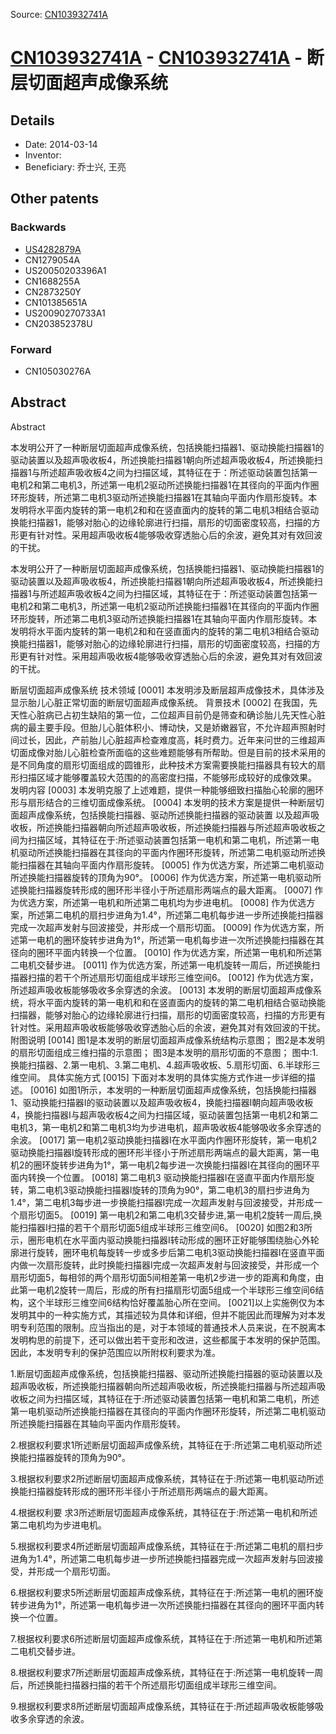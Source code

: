 Source: [CN103932741A](https://patents.google.com/patent/CN103932741A)

# [CN103932741A](CN103932741A.md) - [CN103932741A](CN103932741A.md) - 断层切面超声成像系统

## Details

* Date: 2014-03-14
* Inventor: 
* Beneficiary: 乔士兴, 王亮

## Other patents

### Backwards
 * [US4282879A](US4282879A.md)
 * CN1279054A
 * US20050203396A1
 * CN1688255A
 * CN2873250Y
 * CN101385651A
 * US20090270733A1
 * CN203852378U
### Forward
 * CN105030276A
## Abstract

Abstract

本发明公开了一种断层切面超声成像系统，包括换能扫描器1、驱动换能扫描器1的驱动装置以及超声吸收板4，所述换能扫描器1朝向所述超声吸收板4，所述换能扫描器1与所述超声吸收板4之间为扫描区域，其特征在于：所述驱动装置包括第一电机2和第二电机3，所述第一电机2驱动所述换能扫描器1在其径向的平面内作圈环形旋转，所述第二电机3驱动所述换能扫描器1在其轴向平面内作扇形旋转。本发明将水平面内旋转的第一电机2和和在竖直面内的旋转的第二电机3相结合驱动换能扫描器1，能够对胎心的边缘轮廓进行扫描，扇形的切面密度较高，扫描的方形更有针对性。采用超声吸收板4能够吸收穿透胎心后的余波，避免其对有效回波的干扰。



本发明公开了一种断层切面超声成像系统，包括换能扫描器1、驱动换能扫描器1的驱动装置以及超声吸收板4，所述换能扫描器1朝向所述超声吸收板4，所述换能扫描器1与所述超声吸收板4之间为扫描区域，其特征在于：所述驱动装置包括第一电机2和第二电机3，所述第一电机2驱动所述换能扫描器1在其径向的平面内作圈环形旋转，所述第二电机3驱动所述换能扫描器1在其轴向平面内作扇形旋转。本发明将水平面内旋转的第一电机2和和在竖直面内的旋转的第二电机3相结合驱动换能扫描器1，能够对胎心的边缘轮廓进行扫描，扇形的切面密度较高，扫描的方形更有针对性。采用超声吸收板4能够吸收穿透胎心后的余波，避免其对有效回波的干扰。

断层切面超声成像系统
技术领域
[0001]	本发明涉及断层超声成像技术，具体涉及显示胎儿心脏正常切面的断层切面超声成像系统。
背景技术
[0002]	在我国，先天性心脏病已占初生缺陷的第一位，二位超声目前仍是筛查和确诊胎儿先天性心脏病的最主要手段。但胎儿心脏体积小、博动快，又是娇嫩器官，不允许超声照射时间过长，因此，产前胎儿心脏超声检查难度高，耗时费力。近年来问世的三维超声切面成像对胎儿心脏检查所面临的这些难题能够有所帮助。但是目前的技术采用的是不同角度的扇形切面组成的圆锥形，此种技术方案需要换能扫描器具有较大的扇形扫描区域才能够覆盖较大范围的的高密度扫描，不能够形成较好的成像效果。
发明内容
[0003]	本发明克服了上述难题，提供一种能够细致扫描胎心轮廓的圈环形与扇形结合的三维切面成像系统。
[0004]	本发明的技术方案是提供一种断层切面超声成像系统，包括换能扫描器、驱动所述换能扫描器的驱动装置 以及超声吸收板，所述换能扫描器朝向所述超声吸收板，所述换能扫描器与所述超声吸收板之间为扫描区域，其特征在于:所述驱动装置包括第一电机和第二电机，所述第一电机驱动所述换能扫描器在其径向的平面内作圈环形旋转，所述第二电机驱动所述换能扫描器在其轴向平面内作扇形旋转。
[0005]	作为优选方案，所述第二电机驱动所述换能扫描器旋转的顶角为90°。
[0006]	作为优选方案，所述第一电机驱动所述换能扫描器旋转形成的圈环形半径小于所述扇形两端点的最大距离。
[0007]	作为优选方案，所述第一电机和所述第二电机均为步进电机。
[0008]	作为优选方案，所述第二电机的扇扫步进角为1.4°，所述第二电机每步进一步所述换能扫描器完成一次超声发射与回波接受，并形成一个扇形切面。
[0009]	作为优选方案，所述第一电机的圈环旋转步进角为1°，所述第一电机每步进一次所述换能扫描器在其径向的圈环平面内转换一个位置。
[0010]	作为优选方案，所述第一电机和所述第二电机交替步进。
[0011]	作为优选方案，所述第一电机旋转一周后，所述换能扫描器扫描的若干个所述扇形切面组成半球形三维空间6。
[0012]	作为优选方案，所述超声吸收板能够吸收多余穿透的余波。
[0013]	本发明的断层切面超声成像系统，将水平面内旋转的第一电机和和在竖直面内的旋转的第二电机相结合驱动换能扫描器，能够对胎心的边缘轮廓进行扫描，扇形的切面密度较高，扫描的方形更有针对性。采用超声吸收板能够吸收穿透胎心后的余波，避免其对有效回波的干扰。附图说明
[0014]	图1是本发明的断层切面超声成像系统结构示意图；
  图2是本发明的扇形切面组成三维扫描的示意图；
  图3是本发明的扇形切面的不意图；
  图中:1.换能扫描器、2.第一电机、3.第二电机、4.超声吸收板、5.扇形切面、6.半球形三维空间。
具体实施方式
[0015]	下面对本发明的具体实施方式作进一步详细的描述。
[0016]	如图1所示，本发明的一种断层切面超声成像系统，包括换能扫描器1、驱动换能扫描器I的驱动装置以及超声吸收板4，换能扫描器I朝向超声吸收板4，换能扫描器I与超声吸收板4之间为扫描区域，驱动装置包括第一电机2和第二电机3，第一电机2和第二电机3均为步进电机，超声吸收板4能够吸收多余穿透的余波。
[0017]	第一电机2驱动换能扫描器I在水平面内作圈环形旋转，第一电机2驱动换能扫描器I旋转形成的圈环形半径小于所述扇形两端点的最大距离，第一电机2的圈环旋转步进角为1°，第一电机2每步进一次换能扫描器I在其径向的圈环平面内转换一个位置。
[0018]	第二电机3 驱动换能扫描器I在竖直平面内作扇形旋转，第二电机3驱动换能扫描器I旋转的顶角为90°，第二电机3的扇扫步进角为1.4°，第二电机3每步进一步换能扫描器I完成一次超声发射与回波接受，并形成一个扇形切面5。
[0019]	第一电机2和第二电机3交替步进,第一电机2旋转一周后,换能扫描器I扫描的若干个扇形切面5组成半球形三维空间6。
[0020]	如图2和3所示，圈形电机在水平面内驱动换能扫描器I转动形成的圈环正好能够围绕胎心外轮廓进行旋转，圈环电机每旋转一步或多步后第二电机3驱动换能扫描器I在竖直平面内做一次扇形旋转，此时换能扫描器I完成一次超声发射与回波接受，并形成一个扇形切面5，每相邻的两个扇形切面5间相差第一电机2步进一步的距离和角度，由此第一电机2旋转一周后，形成的所有扫描扇形切面5组成一个半球形三维空间6结构，这个半球形三维空间6结构恰好覆盖胎心所在空间。
[0021]以上实施例仅为本发明其中的一种实施方式，其描述较为具体和详细，但并不能因此而理解为对本发明专利范围的限制。应当指出的是，对于本领域的普通技术人员来说，在不脱离本发明构思的前提下，还可以做出若干变形和改进，这些都属于本发明的保护范围。因此，本发明专利的保护范围应以所附权利要求为准。

1.断层切面超声成像系统，包括换能扫描器、驱动所述换能扫描器的驱动装置以及超声吸收板，所述换能扫描器朝向所述超声吸收板，所述换能扫描器与所述超声吸收板之间为扫描区域，其特征在于:所述驱动装置包括第一电机和第二电机，所述第一电机驱动所述换能扫描器在其径向的平面内作圈环形旋转，所述第二电机驱动所述换能扫描器在其轴向平面内作扇形旋转。

  
2.根据权利要求1所述断层切面超声成像系统，其特征在于:所述第二电机驱动所述换能扫描器旋转的顶角为90°。

  
3.根据权利要求2所述断层切面超声成像系统，其特征在于:所述第一电机驱动所述换能扫描器旋转形成的圈环形半径小于所述扇形两端点的最大距离。

  
4.根据权利要 求3所述断层切面超声成像系统，其特征在于:所述第一电机和所述第二电机均为步进电机。

  
5.根据权利要求4所述断层切面超声成像系统，其特征在于:所述第二电机的扇扫步进角为1.4°，所述第二电机每步进一步所述换能扫描器完成一次超声发射与回波接受，并形成一个扇形切面。

  
6.根据权利要求5所述断层切面超声成像系统，其特征在于:所述第一电机的圈环旋转步进角为1°，所述第一电机每步进一次所述换能扫描器在其径向的圈环平面内转换一个位置。

  
7.根据权利要求6所述断层切面超声成像系统，其特征在于:所述第一电机和所述第二电机交替步进。

  
8.根据权利要求7所述断层切面超声成像系统，其特征在于:所述第一电机旋转一周后，所述换能扫描器扫描的若干个所述扇形切面组成半球形三维空间。

  
9.根据权利要求8所述断层切面超声成像系统，其特征在于:所述超声吸收板能够吸收多余穿透的余波。